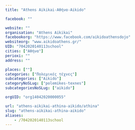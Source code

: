 ```yaml
---
title: "Athens Aikikai-Αθήνα-Aikido"

facebook: ""

website: ""
organisation: "Athens Aikikai"
facebookorg: "https://www.facebook.com/aikidoathensdojo"
websiteorg: "www.aikidoathens.gr/"
UID: "7042020140113school"
cities: ["Αθήνα"]
perioxi: ""
address: ""

places: [""]
categories: ["Πολεμικές τέχνες"]
subcategories: ["Aikido"]
categoryNoSLug: ["polemikes-texnes"]
subcategoriesNoSLug: ["aikido"]

orgUID: "org14042020000055"

url: "athens-aikikai-athina-aikido/athina"
slug: "athens-aikikai-athina-aikido"
aliases:
    - /7042020140113school
---
```






